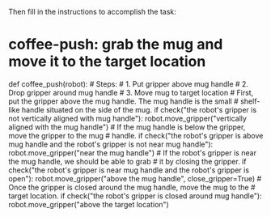 

Then fill in the instructions to accomplish the task:

# coffee-push: grab the mug and move it to the target location
def coffee_push(robot):
    # Steps:
    #  1. Put gripper above mug handle
    #  2. Drop gripper around mug handle
    #  3. Move mug to target location
    # First, put the gripper above the mug handle. The mug handle is the small
    # shelf-like handle situated on the side of the mug.
    if check("the robot's gripper is not vertically aligned with mug handle"):
        robot.move_gripper("vertically aligned with the mug handle")
    # If the mug handle is below the gripper, move the gripper to the mug
    # handle.
    if check("the robot's gripper is above mug handle and the robot's gripper is not near mug handle"):
        robot.move_gripper("near the mug handle")
    # If the robot's gripper is near the mug handle, we should be able to grab
    # it by closing the gripper.
    if check("the robot's gripper is near mug handle and the robot's gripper is open"):
        robot.move_gripper("above the mug handle", close_gripper=True)
    # Once the gripper is closed around the mug handle, move the mug to the
    # target location.
    if check("the robot's gripper is closed around mug handle"):
        robot.move_gripper("above the target location")